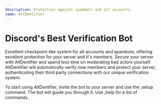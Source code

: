 ```yaml
---
description: Protection against spambots and alt accounts.
name: AltDentifier
---
```


# Discord's Best Verification Bot

Excellent checkpoint-like system for alt accounts and spambots, offering excellent protection for your server and it's members. Secure your server with AltDentifier and spend less time on moderating bad actors yourself. AltDentifier will automatically verify new members and protect your server, authenticating their third party connections with our unique verification system.

To start using AltDentifier, invite the bot to your server and use the ;setup command. The bot will guide you through it. Use ;help for a list of commands.

